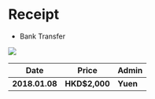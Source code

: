 # Receipt

- Bank Transfer

<img src="https://i.imgur.com/3EkV1mr.jpg" >

| Date | Price | Admin |
|--|--|--|
| **2018.01.08** | **HKD$2,000** | **Yuen** |

